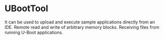 # UBootTool
It can be used to upload and execute sample applications directly from an IDE.
Remote read and write of arbitrary memory blocks.
Receiving files from running U-Boot applications.